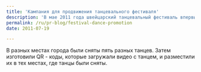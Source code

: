 ```yaml
---
title: 'Кампания для продвижения танцевального фестиваля'
description: 'В мае 2011 года швейцарский танцевальный фестиваль впервые проходил в городе Вевей. Для продвижения мероприятия использовались QR-коды, становящиеся все более популярным инструментом маркетинга по обе стороны экрана.'
permalink: /ru/pr-blog/festival-dance-promotion
date: 2011-07-19

---
```


В разных местах города были сняты пять разных танцев. Затем изготовили QR - коды, которые загружали видео с танцем, и разместили их в тех местах, где танцы были сняты.

<object width="640" height="390"><param name="movie" value="http://www.youtube.com/v/itmw0rabB6Q?version=3&amp;hl=ru_RU&amp;rel=0"></param><param name="allowFullScreen" value="true"></param><param name="allowscriptaccess" value="always"></param><embed src="http://www.youtube.com/v/itmw0rabB6Q?version=3&amp;hl=ru_RU&amp;rel=0" type="application/x-shockwave-flash" width="640" height="390" allowscriptaccess="always" allowfullscreen="true"></embed></object>

